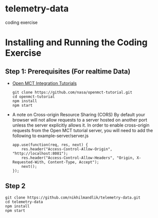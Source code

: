 # telemetry-data
 coding exercise

# Installing and Running the Coding Exercise

## Step 1: Prerequisites (For realtime Data)

* [Open MCT Integration Tutorials
](https://github.com/nasa/openmct-tutorial.git)
    ```
    git clone https://github.com/nasa/openmct-tutorial.git
    cd openmct-tutorial
    npm install
    npm start
    ```
* A note on Cross-origin Resource Sharing (CORS)
By default your browser will not allow requests to a server hosted on another port unless the server explicitly allows it. In order to enable cross-origin requests from the Open MCT tutorial server, you will need to add the following to ​example-server/server.js
    ```
    app.use(function(req, res, next) { 
        res.header("Access-Control-Allow-Origin", "http://localhost:8081");
        res.header("Access-Control-Allow-Headers", "Origin, X-Requested-With, Content-Type, Accept"); 
        next();
    });
    ```


## Step 2
```
git clone https://github.com/nikhilmandlik/telemetry-data.git
cd telemetry-data
npm install
npm start
```